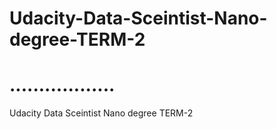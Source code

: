 # Udacity-Data-Sceintist-Nano-degree-TERM-2
# ..................
Udacity Data Sceintist Nano degree TERM-2 
